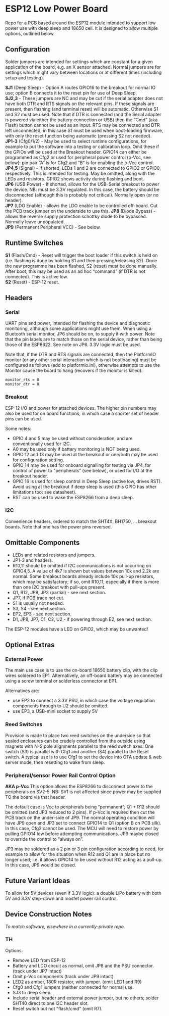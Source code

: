 # ESP12 Low Power Board
Repo for a PCB based around the ESP12 module intended to support low power use with deep sleep and 18650 cell. It is designed to allow multiple options, outlined below.

## Configuration
Solder jumpers are intended for settings which are constant for a given application of the board, e.g. an X sensor attached. Normal jumpers are for settings which might vary between locations or at different times (including setup and testing).

__SJ1__ (Deep Sleep) - Option A routes GPIO16 to the breakout for normal IO use; option B connects it to the reset pin for use of Deep Sleep.  
__SJ2,3__ - These jumpers are NC and may be cut if the serial adapter does not have both DTR and RTS signals on the relevant pins. If these signals are present, then flashing (and terminal reset) will be automatic. Otherwise S1 and S2 must be used. Note that if DTR is connected (and the Serial adapter is powered via either the battery connection or USB) then the “Cmd” (aka Flash) button cannot be used as an input. RTS may be connected and DTR left unconnected; in this case S1 must be used when boot-loading firmware, with only the reset function being automatic (pressing S2 not needed).  
__JP1-3__ (Cfg0/1/2) - May be used to select runtime configurations, for example to put the software into a testing or calibration loop. Omit these if the GPIOs will be used at the Breakout header. GPIO14 can either be programmed as Cfg2 or used for peripheral power control (p-Vcc, see below): pin pair “A” is for Cfg2 and “B” is for enabling the p-Vcc control.  
__JP4,5__ (Signal) - If shorted, LEDs 1 and 2 are connected to GPIO2 or GPIO0, respectively. This is intended for testing. May be omitted, along with the LEDs and resistors. GPIO2 shows activity during flashing and boot.  
__JP6__ (USB Power) - If shorted, allows for the USB-Serial breakout to power the device. NB: must be 3.3V regulated. In this case, the battery should be disconnected (although this is probably not critical). Normally open (or no header).  
__JP7__ (LDO Enable) - allows the LDO enable to be controlled off-board. Cut the PCB track jumper on the underside to use this.
__JP8__ (Diode Bypass) - allows the reverse supply protection schottky diode to be bypassed. Normally leave unpopulated.  
__JP9__ (Permanent Peripheral VCC) - See below.

## Runtime Switches
__S1__ (Flash/Cmd) -  Reset will trigger the boot loader if this switch is held on (i.e. flashing is done by holding S1 and then pressing/releasing S2). Once the new programme has been flashed, S2 (reset) must be done manually. After boot, this may be used as an ad hoc “command” (if DTR is not connected). This is active low.  
__S2__ (Reset) - ESP-12 reset.

## Headers
### Serial
UART pins and power, intended for flashing the device and diagnostic monitoring, although some applications might use them. When using a Bluetooth serial monitor, JP6 should be on, to supply it with power. Note that the pin labels are to match those on the serial device, rather than being those of the ESP8622.  See note on JP6. 3.3V logic must be used.

Note that, if the DTR and RTS signals are connected, then the PlatformIO monitor (or any other serial interaction which is not bootloading) must be configured as follows (add to platformio.ini), otherwise attempts to use the Monitor cause the board to hang (recovers if the monitor is killed):
```
monitor_rts = 0
monitor_dtr = 0
```

### Breakout
ESP-12 I/O and power for attached devices. The higher pin numbers may also be used for on board functions, in which case a shorter set of header pins can be used.

Some notes:
- GPIO 4 and 5 may be used without consideration, and are conventionally used for I2C.
- A0 may be used only if battery monitoring is NOT being used.
- GPIO 12 and 13 may be used at the breakout or one/both may be used for configuration setting.
- GPIO 14 may be used for onboard signalling for testing via JP4, for control of power to "peripherals" (see below), or used for I/O at the breakout header.
- GPIO 16 is used for sleep control in Deep Sleep (active low, drives RST). Avoid using at the breakout if deep sleep is used (this GPIO has other limitations too: see datasheet).
- RST can be used to wake the ESP8266 from a deep sleep.

### I2C
Convenience headers, ordered to match the SHT4X, BH1750, ... breakout boards. Note that one has the power pins reversed.

## Omittable Components
- LEDs and related resistors and jumpers.
- JP1-3 and headers.
- R10,11 should be omitted if I2C communications is not occurring on GPIO4,5. A value of 4k7 is shown but values between 10k and 2.2k are normal. Some breakout boards already include 10k pull-up resistors, which may be satisfactory; if so, omit R10,11, especially if there is more than one I2C breakout with pull-ups present.
- Q1, R12, JP8, JP3 (partial) - see next section.
- JP7, if PCB trace not cut.
- S1 is usually not needed.
- S3, S4 - see next section.
- EP2, EP3 - see next section.
- D1, JP8, JP7, C1, C2, U2 - if powering through E2, see next section.

The ESP-12 modules have a LED on GPIO2, which may be unwanted!

## Optional Extras

### External Power
The main use case is to use the on-board 18650 battery clip, with the clip wires soldered to EP1. Alternatively, an off-board battery may be connected using a screw terminal or solderless connector at EP1.

Alternatives are:  
- use EP2 to connect a 3.3V PSU, in which case the voltage regulation components through to U2 should be omitted.  
- use EP3, a USB-mini socket to supply 5V

### Reed Switches
Provision is made to place two reed switches on the underside so that sealed enclosures can be crudely controlled from the outside using magnets with N-S pole alignments parallel to the reed switch axes. One switch (S3) is parallel with Cfg1 and another (S4) parallel to the Reset switch. A typical use is to use Cfg1 to set the device into OTA update & web server mode, then resetting to wake from sleep.

### Peripheral/sensor Power Rail Control Option
__AKA p-Vcc__
This option allows the ESP8266 to disconnect power to the peripherals on SV2-5. NB: SV1 is not affected since power may be supplied TO the board via that header.

The default case is Vcc to peripherals being “permanent”; Q1 + R12 should be omitted (and JP3 reduced to 2 pins). If p-Vcc is required then cut the PCB track on the under-side of JP9. The normal operating condition will have JP9 open and JP3 set to connect GPIO14 to Q1 (option B on PCB silk). In this case, Cfg2 cannot be used. The MCU will need to restore power by pulling GPIO14 low before attempting communications. JP9 maybe closed to override the control to “always on”.

JP3 may be soldered as a 2 pin or 3 pin configuration according to need, for example to allow for the situation when R12 and Q1 are in place but no longer used; i.e. it allows GPIO14 to be used without R12 acting as a pull-up. In this case, JP9 would be closed.

## Future Variant Ideas
To allow for 5V devices (even if 3.3V logic): a double LiPo battery with both 5V and 3.3V step-down and mosfet power rail control.

## Device Construction Notes
_To match software, elsewhere in a currently-private repo._
### TH
Options:
- Remove LED from ESP-12
- Battery and LDO circuit as normal, omit JP8 and the PSU connector. (track under JP7 intact)
- Omit p-Vcc components (track under JP9 intact)
- LED2 as amber, 180R resistor, with jumper. (omit LED1 and R9)
- Cfg0 and Cfg1 jumpers (neither connected for normal use.
- SJ3 to deep sleep.
- Include serial header and external power jumper, but no others; solder SHT40 direct to one I2C header slot.
- Reset switch but not "flash/cmd" (omit R7).